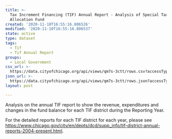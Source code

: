 ```yaml
---
title: >-
  Tax Increment Financing (TIF) Annual Report - Analysis of Special Tax
  Allocation Fund
created: '2020-11-10T16:55:16.806526'
modified: '2020-11-10T16:55:16.806537'
state: active
type: dataset
tags:
  - Tif
  - Tif Annual Report
groups:
  - Local Government
csv_url: >-
  https://data.cityofchicago.org/api/views/qm7s-3ctt/rows.csv?accessType=DOWNLOAD
json_url: >-
  https://data.cityofchicago.org/api/views/qm7s-3ctt/rows.json?accessType=DOWNLOAD
layout: post

---
```

Analysis on the annual TIF report to show the revenue, expenditures and changes in the fund balance for each TIF district during the Reporting Year.

For the detailed reports for each TIF district for each year, please see https://www.chicago.gov/city/en/depts/dcd/supp_info/tif-district-annual-reports-2004-present.html.
